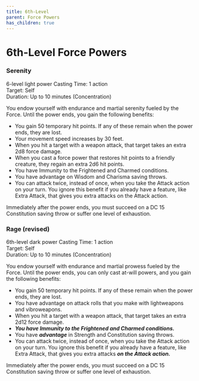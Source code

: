 ```yaml
---
title: 6th-Level
parent: Force Powers
has_children: true
---
```

# 6th-Level Force Powers

### Serenity	
6-level light power
Casting Time:	1 action	
Target: Self	
Duration: Up to 10 minutes (Concentration)

You endow yourself with endurance and martial serenity fueled by the Force. Until the power ends, you gain the following benefits:

- You gain 50 temporary hit points. If any of these remain when the power ends, they are lost.
- Your movement speed increases by 30 feet.
- When you hit a target with a weapon attack, that target takes an extra 2d8 force damage.
- When you cast a force power that restores hit points to a friendly creature, they regain an extra 2d6 hit points.
- You have Immunity to the Frightened and Charmed conditions.
- You have advantage on Wisdom and Charisma saving throws.
- You can attack twice, instead of once, when you take the Attack action on your turn. You ignore this benefit if you already have a feature, like Extra Attack, that gives you extra attacks on the Attack action.

Immediately after the power ends, you must succeed on a DC 15 Constitution saving throw or suffer one level of exhaustion.


### Rage (revised)	
6th-level dark power
Casting Time:	1 action	
Target: Self	
Duration: Up to 10 minutes (Concentration)

You endow yourself with endurance and martial prowess fueled by the Force. Until the power ends, you can only cast at-will powers, and you gain the following benefits:

- You gain 50 temporary hit points. If any of these remain when the power ends, they are lost.
- You have advantage on attack rolls that you make with lightweapons and vibroweapons.
- When you hit a target with a weapon attack, that target takes an extra 2d12 force damage.
- ***You have Immunity to the Frightened and Charmed conditions.***
- You have ***advantage*** in Strength and Constitution saving throws.
- You can attack twice, instead of once, when you take the Attack action on your turn. You ignore this benefit if you already have a feature, like Extra Attack, that gives you extra attacks ***on the Attack action.***

Immediately after the power ends, you must succeed on a DC 15 Constitution saving throw or suffer one level of exhaustion.
